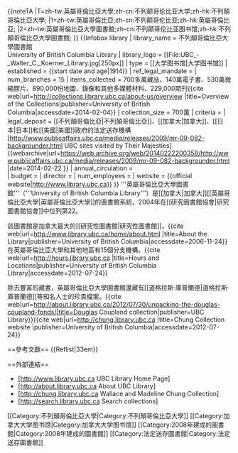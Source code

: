 {{noteTA
|T=zh-tw:英屬哥倫比亞大學;zh-cn:不列颠哥伦比亚大学;zh-hk:不列顛哥倫比亞大學;
|1=zh-tw:英屬哥倫比亞;zh-cn:不列颠哥伦比亚;zh-hk:英屬哥倫比亞;
|2=zh-tw:英屬哥倫比亞大學圖書館;zh-cn:不列颠哥伦比亚图书馆;zh-hk:不列顛哥倫比亞大學圖書館;
}}
{{Infobox library
| library_name       = 不列顛哥倫比亞大學圖書館<br>University of British Columbia Library
| library_logo       = [[File:UBC_-_Walter_C._Koerner_Library.jpg|250px]]
| type               = [[大学图书馆|大学图书馆]]
| established        = {{start date and age|1914}}
| ref_legal_mandate  =
| num_branches       = 15
| items_collected    = 700多萬藏品、140萬電子書、530萬微縮膠片、890,000份地圖、錄像和其他多媒體材料、229,000期刊<ref name="Facts and Figures">{{cite web|url=http://collections.library.ubc.ca/about-us/overview |title=Overview of the Collections|publisher=University of British Columbia|accessdate=2014-02-04}}</ref>
| collection_size    = 700萬
| criteria           =
| legal_deposit      = [[不列顛哥倫比亞|不列顛哥倫比亞]]、[[加拿大|加拿大]]、[[日本|日本]]和[[美國|美國]]政府的法定送存機構<ref>[http://www.publicaffairs.ubc.ca/media/releases/2009/mr-09-082-backgrounder.html UBC sites visited by Their Majesties] {{webarchive|url=https://web.archive.org/web/20140222200358/http://www.publicaffairs.ubc.ca/media/releases/2009/mr-09-082-backgrounder.html |date=2014-02-22 }}</ref>
| annual_circulation =  
| budget             =
| director           =
| num_employees      =
| website            = {{official website|http://www.library.ubc.ca}}
}} 
'''英屬哥倫比亞大學圖書館'''（'''University of British Columbia Library'''）是[[加拿大|加拿大]][[英屬哥倫比亞大學|英屬哥倫比亞大學]]的圖書館系統，2004年在[[研究圖書館協會|研究圖書館協會]]中位列第22。<ref name="UBC"/>

該圖書館是加拿大最大的[[研究性圖書館|研究性圖書館]]，<ref name="UBC">{{cite web|url=http://www.library.ubc.ca/home/about.html |title=About the Library|publisher=University of British Columbia|accessdate=2006-11-24}}</ref> 在英屬哥倫比亞大學和其他地區有15個分支機構。<ref name="Branches">{{cite web|url=http://hours.library.ubc.ca |title=Hours and Locations|publisher=University of British Columbia Library|accessdate=2012-07-24}}</ref>

除去豐富的藏書，英屬哥倫比亞大學圖書館還藏有[[道格拉斯·庫普蘭德|道格拉斯·庫普蘭德]]等知名人士的珍貴檔案。<ref name="Coupland">{{cite web|url=http://about.library.ubc.ca/2012/07/30/unpacking-the-douglas-coupland-fonds/|title=Douglas Coupland collection|publisher=UBC Library}}</ref><ref name="Chung Collection">{{cite web|url=http://chung.library.ubc.ca |title=Chung Collection website |publisher=University of British Columbia|accessdate=2012-07-24}}</ref>

==參考文獻==
{{Reflist|33em}}

==外部連結==
* [http://www.library.ubc.ca UBC Library Home Page]
* [http://about.library.ubc.ca About UBC Library]
* [http://chung.library.ubc.ca Wallace and Madeline Chung Collection]
* [http://search.library.ubc.ca Search collections]

[[Category:不列顛哥倫比亞大學|Category:不列顛哥倫比亞大學]]
[[Category:加拿大大学图书馆|Category:加拿大大学图书馆]]
[[Category:2008年建成的圖書館|Category:2008年建成的圖書館]]
[[Category:法定送存圖書館|Category:法定送存圖書館]]
